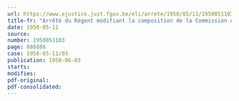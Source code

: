 ```yaml
---
url: https://www.ejustice.just.fgov.be/eli/arrete/1950/05/11/1950051103/justel
title-fr: "Arrêté du Régent modifiant la composition de la Commission de la Reconnaissance nationale"
date: 1950-05-11
source:
number: 1950051103
page: 888888
case: 1950-05-11/03
publication: 1950-06-03
starts:
modifies:
pdf-original:
pdf-consolidated:
---
```


